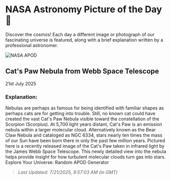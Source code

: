 
  # NASA Astronomy Picture of the Day 🌌

  Discover the cosmos! Each day a different image or photograph of our fascinating universe is featured, along with a brief explanation written by a professional astronomer.

![NASA APOD](https://apod.nasa.gov/apod/image/2507/CatsPaw_Webb_1822.jpg)

## Cat's Paw Nebula from Webb Space Telescope

21st July 2025

### Explanation: 

Nebulas are perhaps as famous for being identified with familiar shapes as perhaps cats are for getting into trouble.  Still, no known cat could have created the vast Cat's Paw Nebula visible toward the constellation of the Scorpion  (Scorpius).  At 5,700 light years distant, Cat's Paw is an emission nebula within a larger molecular cloud.  Alternatively known as the Bear Claw Nebula and cataloged as NGC 6334, stars nearly ten times the mass of our Sun have been born there in only the past few million years. Pictured here is a recently released image of the Cat's Paw taken in infrared light by the James Webb Space Telescope.  This newly detailed view into the nebula helps provide insight for how turbulent molecular clouds turn gas into stars.    Explore Your Universe: Random APOD Generator

> _Last Updated: 7/21/2025, 8:57:03 AM (in GMT)_
